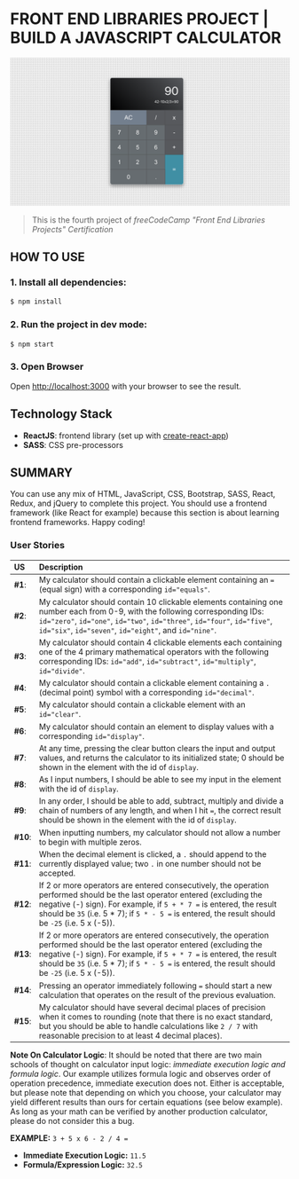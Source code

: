 # FRONT END LIBRARIES PROJECT | BUILD A JAVASCRIPT CALCULATOR
![Project-preview](javascript-calculator-preview.png)
> This is the fourth project of _freeCodeCamp "Front End Libraries Projects" Certification_

## HOW TO USE

### 1. Install all dependencies: 
```bash
$ npm install
```

### 2. Run the project in dev mode:
```bash
$ npm start
```

### 3. Open Browser
Open [http://localhost:3000](http://localhost:3000) with your browser to see the result.


## Technology Stack

- **ReactJS**: frontend library (set up with [create-react-app](https://github.com/facebook/create-react-app))
- **SASS**: CSS pre-processors

## SUMMARY

You can use any mix of HTML, JavaScript, CSS, Bootstrap, SASS, React, Redux, and jQuery to complete this project. You should use a frontend framework (like React for example) because this section is about learning frontend frameworks. Happy coding!

### User Stories

|    US    |        Description        |
| :------- | :------------------------ |
| **#1**:  | My calculator should contain a clickable element containing an `=` (equal sign) with a corresponding `id="equals"`. |
| **#2**:  | My calculator should contain 10 clickable elements containing one number each from 0-9, with the following corresponding IDs: `id="zero"`, `id="one"`, `id="two"`, `id="three"`, `id="four"`, `id="five"`, `id="six"`, `id="seven"`, `id="eight"`, and `id="nine"`. |
| **#3**:  | My calculator should contain 4 clickable elements each containing one of the 4 primary mathematical operators with the following corresponding IDs: `id="add"`, `id="subtract"`, `id="multiply"`, `id="divide"`. |
| **#4**:  | My calculator should contain a clickable element containing a `.` (decimal point) symbol with a corresponding `id="decimal"`. |
| **#5**:  | My calculator should contain a clickable element with an `id="clear"`. |
| **#6**:  | My calculator should contain an element to display values with a corresponding `id="display"`. |
| **#7**:  | At any time, pressing the clear button clears the input and output values, and returns the calculator to its initialized state; 0 should be shown in the element with the id of `display`. |
| **#8**:  | As I input numbers, I should be able to see my input in the element with the id of `display`. |
| **#9**:  | In any order, I should be able to add, subtract, multiply and divide a chain of numbers of any length, and when I hit `=`, the correct result should be shown in the element with the id of `display`. |
| **#10**: | When inputting numbers, my calculator should not allow a number to begin with multiple zeros. |
| **#11**: | When the decimal element is clicked, a `.` should append to the currently displayed value; two `.` in one number should not be accepted. |
| **#12**: | If 2 or more operators are entered consecutively, the operation performed should be the last operator entered (excluding the negative (-) sign). For example, if `5 + * 7 =` is entered, the result should be `35` (i.e. 5 * 7); if `5 * - 5 =` is entered, the result should be `-25` (i.e. 5 x (-5)). |
| **#13**: | If 2 or more operators are entered consecutively, the operation performed should be the last operator entered (excluding the negative (-) sign). For example, if `5 + * 7 =` is entered, the result should be `35` (i.e. 5 * 7); if `5 * - 5 =` is entered, the result should be `-25` (i.e. 5 x (-5)). |
| **#14**: | Pressing an operator immediately following `=` should start a new calculation that operates on the result of the previous evaluation. |
| **#15**: | My calculator should have several decimal places of precision when it comes to rounding (note that there is no exact standard, but you should be able to handle calculations like `2 / 7` with reasonable precision to at least 4 decimal places). |


**Note On Calculator Logic**: It should be noted that there are two main schools of thought on calculator input logic: _immediate execution logic and formula logic_. Our example utilizes formula logic and observes order of operation precedence, immediate execution does not. Either is acceptable, but please note that depending on which you choose, your calculator may yield different results than ours for certain equations (see below example). As long as your math can be verified by another production calculator, please do not consider this a bug.

**EXAMPLE:** `3 + 5 x 6 - 2 / 4 =`
- **Immediate Execution Logic:** `11.5`
- **Formula/Expression Logic:** `32.5`